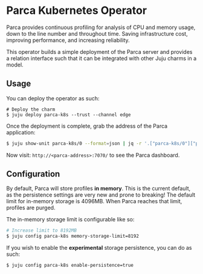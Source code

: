 # Parca Kubernetes Operator

Parca provides continuous profiling for analysis of CPU and memory usage, down to the line number
and throughout time. Saving infrastructure cost, improving performance, and increasing reliability.

This operator builds a simple deployment of the Parca server and provides a relation interface such
that it can be integrated with other Juju charms in a model.

## Usage

You can deploy the operator as such:

```shell
# Deploy the charm
$ juju deploy parca-k8s --trust --channel edge
```

Once the deployment is complete, grab the address of the Parca application:

```bash
$ juju show-unit parca-k8s/0 --format=json | jq -r '.["parca-k8s/0"]["public-address"]'
```

Now visit: `http://<parca-address>:7070/` to see the Parca dashboard.

## Configuration

By default, Parca will store profiles **in memory**. This is the current default, as the
persistence settings are very new and prone to breaking! The default limit for in-memory storage is
4096MB. When Parca reaches that limit, profiles are purged.

The in-memory storage limit is configurable like so:

```bash
# Increase limit to 8192MB
$ juju config parca-k8s memory-storage-limit=8192
```

If you wish to enable the **experimental** storage persistence, you can do as such:

```bash
$ juju config parca-k8s enable-persistence=true
```

